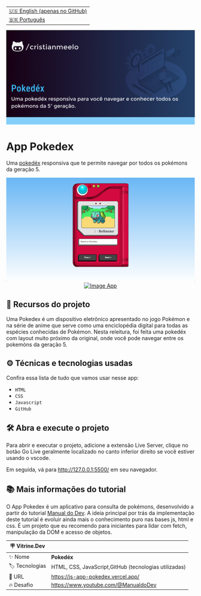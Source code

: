 <table align="right">
  <tr>
    <td>
      <a href="README-EN.md">🇺🇸 English (apenas no GitHub)</a>
    </td>
  </tr>
  <tr>
    <td>
      <a href="README.md">🇧🇷 Português</a>
    </td>
  </tr>
</table>

![](https://github.com/cristianmeelo/js-app-pokedex/blob/main/thumbnail.png?raw=true#vitrinedev)

# App Pokedex

Uma [pokedéx](https://pokemon.fandom.com/pt-br/wiki/Pok%C3%A9dex) responsiva que te permite navegar por todos os pokémons da geração 5.

<img src="screencapture.png" alt="Image App" >
<div align="center">
<a href="https://js-app-pokedex.vercel.app/">
  <img src="https://img.shields.io/badge/-confira%20aqui-lightgrey" alt="Image App" >
</a>
</div>

## 🔨 Recursos do projeto

Uma Pokedex é um dispositivo eletrônico apresentado no jogo Pokémon e na série de anime que serve como uma enciclopédia digital para todas as espécies conhecidas de Pokémon. Nesta releitura, foi feita uma pokedéx com layout muito próximo da original, onde você pode navegar entre os pokemóns da geração 5.

## ⚙️ Técnicas e tecnologias usadas

Confira essa lista de tudo que vamos usar nesse app:

- `HTML`
- `CSS`
- `Javascript`
- `GitHub`

## 🛠️ Abra e execute o projeto

Para abrir e executar o projeto, adicione a extensão Live Server, clique no botão Go Live geralmente localizado no canto inferior direito se você estiver usando o vscode.

Em seguida, vá para http://127.0.0.1:5500/ em seu navegador.

## 📚 Mais informações do tutorial

O App Pokedex é um aplicativo para consulta de pokémons, desenvolvido a partir do tutorial [Manual do Dev](https://www.youtube.com/@ManualdoDev). A ideia principal por trás da implementação deste tutorial é evoluir ainda mais o conhecimento puro nas bases js, html e css. É um projeto que eu recomendo para iniciantes para lidar com fetch, manipulação da DOM e acesso de objetos.

| :placard: Vitrine.Dev |                                                       |
| --------------------- | ----------------------------------------------------- |
| :sparkles: Nome       | **Pokedéx**                                           |
| :label: Tecnologias   | HTML, CSS, JavaScript,GitHub (tecnologias utilizadas) |
| :rocket: URL          | https://js-app-pokedex.vercel.app/                    |
| :fire: Desafio        | https://www.youtube.com/@ManualdoDev                  |
